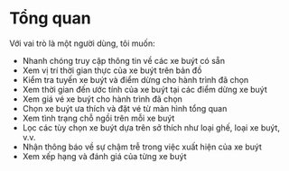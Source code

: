 # Tổng quan

Với vai trò là một người dùng, tôi muốn:

- Nhanh chóng truy cập thông tin về các xe buýt có sẵn
- Xem vị trí thời gian thực của xe buýt trên bản đồ
- Kiểm tra tuyến xe buýt và điểm dừng cho hành trình đã chọn
- Xem thời gian đến ước tính của xe buýt tại các điểm dừng xe buýt
- Xem giá vé xe buýt cho hành trình đã chọn
- Chọn xe buýt ưa thích và đặt vé từ màn hình tổng quan
- Xem tình trạng chỗ ngồi trên mỗi xe buýt
- Lọc các tùy chọn xe buýt dựa trên sở thích như loại ghế, loại xe buýt, v.v.
- Nhận thông báo về sự chậm trễ trong việc xuất hiện của xe buýt
- Xem xếp hạng và đánh giá của từng xe buýt

